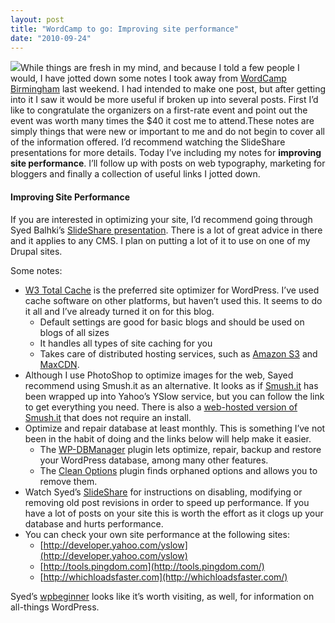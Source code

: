 ```yaml
---
layout: post
title: "WordCamp to go: Improving site performance"
date: "2010-09-24"
---
```


![](images/wordcamp-in-a-box.jpg)While things are fresh in my mind, and because I told a few people I would, I have jotted down some notes I took away from [WordCamp Birmingham](http://wordcampbirmingham.org/) last weekend. I had intended to make one post, but after getting into it I saw it would be more useful if broken up into several posts. First I’d like to congratulate the organizers on a first-rate event and point out the event was worth many times the $40 it cost me to attend.These notes are simply things that were new or important to me and do not begin to cover all of the information offered. I’d recommend watching the SlideShare presentations for more details. Today I’ve including my notes for **improving site performance**. I’ll follow up with posts on web typography, marketing for bloggers and finally a collection of useful links I jotted down.

#### **Improving Site Performance**

If you are interested in optimizing your site, I’d recommend going through Syed Balhki’s [SlideShare presentation](http://www.slideshare.net/wpbeginner/speedupwordpresspdf). There is a lot of great advice in there and it applies to any CMS. I plan on putting a lot of it to use on one of my Drupal sites.

Some notes:

- [W3 Total Cache](http://wordpress.org/extend/plugins/w3-total-cache/) is the preferred site optimizer for WordPress. I’ve used cache software on other platforms, but haven’t used this. It seems to do it all and I’ve already turned it on for this blog.
    - Default settings are good for basic blogs and should be used on blogs of all sizes
    - It handles all types of site caching for you
    - Takes care of distributed hosting services, such as [Amazon S3](http://aws.amazon.com/s3/) and [MaxCDN](http://www.maxcdn.com/).
- Although I use PhotoShop to optimize images for the web, Sayed recommend using Smush.it as an alternative. It looks as if [Smush.it](http://developer.yahoo.com/yslow/smushit/) has been wrapped up into Yahoo’s YSlow service, but you can follow the link to get everything you need. There is also a [web-hosted version of Smush.it](http://www.smushit.com/ysmush.it/) that does not require an install.
- Optimize and repair database at least monthly. This is something I’ve not been in the habit of doing and the links below will help make it easier.
    - The [WP-DBManager](http://wordpress.org/extend/plugins/wp-dbmanager/) plugin lets optimize, repair, backup and restore your WordPress database, among many other features.
    - The [Clean Options](http://wordpress.org/extend/plugins/clean-options/) plugin finds orphaned options and allows you to remove them.
- Watch Syed’s [SlideShare](http://www.slideshare.net/wpbeginner/speedupwordpresspdf) for instructions on disabling, modifying or removing old post revisions in order to speed up performance. If you have a lot of posts on your site this is worth the effort as it clogs up your database and hurts performance.
- You can check your own site performance at the following sites:
    - [http://developer.yahoo.com/yslow](http://developer.yahoo.com/yslow)
    - [http://tools.pingdom.com](http://tools.pingdom.com/)
    - [http://whichloadsfaster.com](http://whichloadsfaster.com/)

Syed’s [wpbeginner](http://wpbeginner.com/) looks like it’s worth visiting, as well, for information on all-things WordPress.
